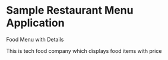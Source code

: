 # Sample Restaurant Menu Application

Food Menu with Details

This is tech food company which displays food items with price
